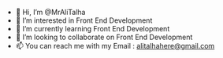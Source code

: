 - 👋 Hi, I’m @MrAliTalha
- 👀 I’m interested in Front End Development 
- 🌱 I’m currently learning Front End Development
- 💞️ I’m looking to collaborate on Front End Development
- 📫 You can reach me with my Email : alitalhahere@gmail.com

